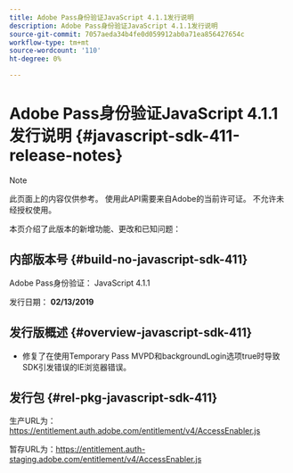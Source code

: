 ```yaml
---
title: Adobe Pass身份验证JavaScript 4.1.1发行说明
description: Adobe Pass身份验证JavaScript 4.1.1发行说明
source-git-commit: 7057aeda34b4fe0d059912ab0a71ea856427654c
workflow-type: tm+mt
source-wordcount: '110'
ht-degree: 0%

---
```


# Adobe Pass身份验证JavaScript 4.1.1发行说明 {#javascript-sdk-411-release-notes}

>[!NOTE]
>
>此页面上的内容仅供参考。 使用此API需要来自Adobe的当前许可证。 不允许未经授权使用。

本页介绍了此版本的新增功能、更改和已知问题：

## 内部版本号 {#build-no-javascript-sdk-411}

Adobe Pass身份验证： JavaScript 4.1.1

发行日期： **02/13/2019**


## 发行版概述 {#overview-javascript-sdk-411}

* 修复了在使用Temporary Pass MVPD和backgroundLogin选项true时导致SDK引发错误的IE浏览器错误。


## 发行包 {#rel-pkg-javascript-sdk-411}

生产URL为：https://entitlement.auth.adobe.com/entitlement/v4/AccessEnabler.js

暂存URL为：https://entitlement.auth-staging.adobe.com/entitlement/v4/AccessEnabler.js
